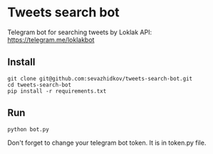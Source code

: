 # Tweets search bot
Telegram bot for searching tweets by Loklak API: https://telegram.me/loklakbot
## Install
```
git clone git@github.com:sevazhidkov/tweets-search-bot.git
cd tweets-search-bot
pip install -r requirements.txt
```
## Run
```
python bot.py
```
Don't forget to change your telegram bot token. It is in token.py file.
